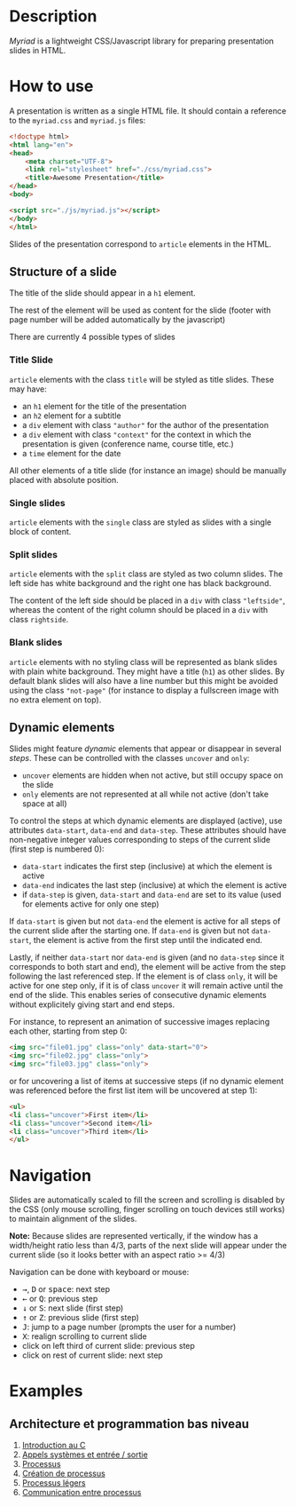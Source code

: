 # Description

*Myriad* is a lightweight CSS/Javascript library for preparing presentation slides in HTML.


# How to use

A presentation is written as a single HTML file. It should contain a reference to the `myriad.css` and `myriad.js` 
files:

```html
<!doctype html>
<html lang="en">
<head>
    <meta charset="UTF-8">
    <link rel="stylesheet" href="./css/myriad.css">
    <title>Awesome Presentation</title>
</head>
<body>

<script src="./js/myriad.js"></script>
</body>
</html>
```

Slides of the presentation correspond to `article` elements in the HTML.

## Structure of a slide

The title of the slide should appear in a `h1` element.

The rest of the element will be used as content for the slide (footer with page number will be added automatically by
the javascript)

There are currently 4 possible types of slides

### Title Slide

`article` elements with the class `title` will be styled as title slides. These may have:
* an `h1` element for the title of the presentation
* an `h2` element for a subtitle
* a `div` element with class `"author"` for the author of the presentation
* a `div` element with class `"context"` for the context in which the presentation is given (conference name, course 
title, etc.)
* a `time` element for the date

All other elements of a title slide (for instance an image) should be manually placed with absolute position.

### Single slides

`article` elements with the `single` class are styled as slides with a single block of content.

### Split slides

`article` elements with the `split` class are styled as two column slides. The left side has white background and the 
right one has black background.

The content of the left side should be placed in a `div` with class `"leftside"`, whereas the content of the right
column should be placed in a `div` with class `rightside`.

### Blank slides

`article` elements with no styling class will be represented as blank slides with plain white background. They might
have a title (`h1`) as other slides. By default blank slides will also have a line number but this might be avoided
using the class `"not-page"` (for instance to display a fullscreen image with no extra element on top).

## Dynamic elements

Slides might feature *dynamic* elements that appear or disappear in several *steps*. These can be controlled with the
classes `uncover` and `only`:
* `uncover` elements are hidden when not active, but still occupy space on the slide
* `only` elements are not represented at all while not active (don't take space at all)

To control the steps at which dynamic elements are displayed (active), use attributes `data-start`, `data-end` and 
`data-step`. These attributes should have non-negative integer values corresponding to steps of the current slide
(first step is numbered 0):
* `data-start` indicates the first step (inclusive) at which the element is active
* `data-end` indicates the last step (inclusive) at which the element is active
* if `data-step` is given, `data-start` and `data-end` are set to its value (used for elements active for only one step)

If `data-start` is given but not `data-end` the element is active for all steps of the current slide after the starting
one. If `data-end` is given but not `data-start`, the element is active from the first step until the indicated end.

Lastly, if neither `data-start` nor `data-end` is given (and no `data-step` since it corresponds to both start and end),
the element will be active from the step following the last referenced step. If the element is of class `only`, it 
will be active for one step only, if it is of class `uncover` it will remain active until the end of the slide. This 
enables series of consecutive dynamic elements without explicitely giving start and end steps.

For instance, to represent an animation of successive images replacing each other, starting from step 0:
```html
<img src="file01.jpg" class="only" data-start="0">
<img src="file02.jpg" class="only">
<img src="file03.jpg" class="only">
```
or for uncovering a list of items at successive steps (if no dynamic element was referenced before the first list 
item will be uncovered at step 1):
```html
<ul>
<li class="uncover">First item</li>
<li class="uncover">Second item</li>
<li class="uncover">Third item</li>
</ul>
```

# Navigation

Slides are automatically scaled to fill the screen and scrolling is disabled by the CSS (only mouse scrolling, finger
scrolling on touch devices still works) to maintain alignment of the slides.

**Note:** Because slides are represented vertically, if the window has a width/height ratio less than 4/3, parts of the next
slide will appear under the current slide (so it looks better with an aspect ratio >= 4/3)

Navigation can be done with keyboard or mouse:
* <kbd>&rarr;</kbd>, <kbd>D</kbd> or <kbd>space</kbd>: next step
* <kbd>&larr;</kbd> or <kbd>Q</kbd>: previous step
* <kbd>&darr;</kbd> or <kbd>S</kbd>: next slide (first step)
* <kbd>&uarr;</kbd> or <kbd>Z</kbd>: previous slide (first step)
* <kbd>J</kbd>: jump to a page number (prompts the user for a number)
* <kbd>X</kbd>: realign scrolling to current slide
* click on left third of current slide: previous step
* click on rest of current slide: next step

# Examples

## Architecture et programmation bas niveau

1. [Introduction au C](./archi2/cours01.html)
1. [Appels systèmes et entrée / sortie](./archi2/cours02.html)
1. [Processus](./archi2/cours03.html)
1. [Création de processus](./archi2/cours04.html)
1. [Processus légers](./archi2/cours05.html)
1. [Communication entre processus](./archi2/cours06.html)
